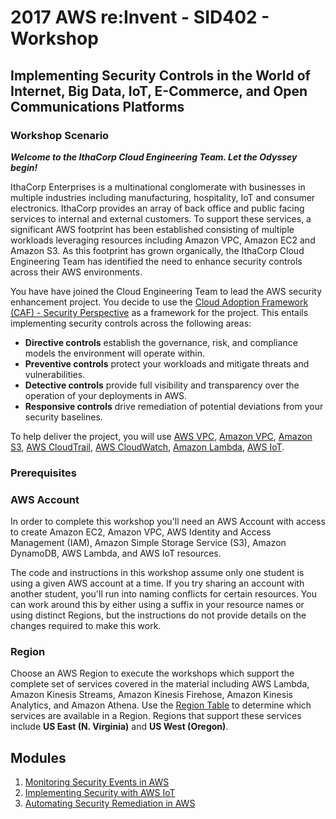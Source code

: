 # 2017 AWS re:Invent - SID402 - Workshop

## Implementing Security Controls in the World of Internet, Big Data, IoT, E-Commerce, and Open Communications Platforms

### Workshop Scenario

___Welcome to the IthaCorp Cloud Engineering Team. Let the Odyssey begin!___
<company name is TBD>

IthaCorp Enterprises is a multinational conglomerate with businesses in multiple industries including manufacturing, hospitality, IoT and consumer electronics. IthaCorp provides an array of back office and public facing services to internal and external customers. To support these services, a significant AWS footprint has been established consisting of multiple workloads leveraging resources including Amazon VPC, Amazon EC2 and Amazon S3. As this footprint has grown organically, the IthaCorp Cloud Engineering Team has identified the need to enhance security controls across their AWS environments.

You have have joined the Cloud Engineering Team to lead the AWS security enhancement project. You decide to use the [Cloud Adoption Framework (CAF) - Security Perspective](https://d0.awsstatic.com/whitepapers/AWS_CAF_Security_Perspective.pdf) as a framework for the project. This entails implementing security controls across the following areas:

- **Directive controls** establish the governance, risk, and compliance models the environment will operate within.
- **Preventive controls** protect your workloads and mitigate threats and vulnerabilities.
- **Detective controls** provide full visibility and transparency over the operation of your deployments in AWS.
- **Responsive controls** drive remediation of potential deviations from your security baselines.

To help deliver the project, you will use [AWS VPC](https://aws.amazon.com/ec2/), [Amazon VPC](https://aws.amazon.com/vpc/), [Amazon S3](https://aws.amazon.com/s3/), [AWS CloudTrail](https://aws.amazon.com/cloudtrail/), [AWS CloudWatch](https://aws.amazon.com/cloudwatch/), [Amazon Lambda](https://aws.amazon.com/lambda/), [AWS IoT](https://aws.amazon.com/iot/).

### Prerequisites

### AWS Account

In order to complete this workshop you'll need an AWS Account with access to create Amazon EC2, Amazon VPC, AWS Identity and Access Management (IAM), Amazon Simple Storage Service (S3), Amazon DynamoDB, AWS Lambda, and AWS IoT resources.

The code and instructions in this workshop assume only one student is using a given AWS account at a time. If you try sharing an account with another student, you'll run into naming conflicts for certain resources. You can work around this by either using a suffix in your resource names or using distinct Regions, but the instructions do not provide details on the changes required to make this work.

### Region

Choose an AWS Region to execute the workshops which support the complete set of services covered in the material including AWS Lambda, Amazon Kinesis Streams, Amazon Kinesis Firehose, Amazon Kinesis Analytics, and Amazon Athena. Use the [Region Table](https://aws.amazon.com/about-aws/global-infrastructure/regional-product-services/) to determine which services are available in a Region. Regions that support these services include **US East (N. Virginia)** and **US West (Oregon)**.

## Modules

1. [Monitoring Security Events in AWS](1_MonitoringSecEvents)
2. [Implementing Security with AWS IoT](2_ImplementSecWithIoT)
3. [Automating Security Remediation in AWS](3_AutoSecRemediation)
